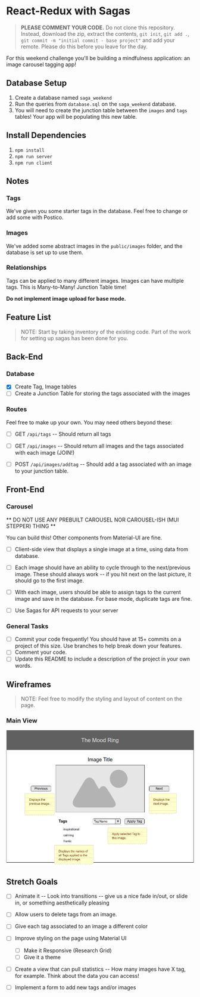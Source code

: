 # React-Redux with Sagas

> **PLEASE COMMENT YOUR CODE.** Do not clone this repository. Instead, download the zip, extract the contents, `git init`, `git add .`, `git commit -m "initial commit - base project"` and add your remote. Please do this before you leave for the day.

For this weekend challenge you'll be building a mindfulness application: an image carousel tagging app!  

## Database Setup

1. Create a database named `saga_weekend`
2. Run the queries from `database.sql` on the `saga_weekend` database.
3. You will need to create the junction table between the `images` and `tags` tables! Your app will be populating this new table.

## Install Dependencies

1. `npm install`
2. `npm run server`
3. `npm run client`

## Notes

### Tags

We've given you some starter tags in the database. Feel free to change or add some with Postico.
 
 ### Images
 We've added some abstract images in the `public/images` folder, and the database is set up to use them.

 ### Relationships
 Tags can be applied to many different images. Images can have multiple tags. This is Many-to-Many! Junction Table time!
 

**Do not implement image upload for base mode.**


## Feature List

> NOTE: Start by taking inventory of the existing code. Part of the work for setting up sagas has been done for you.

## Back-End

### Database
- [x] Create Tag, Image tables 
- [ ] Create a Junction Table for storing the tags associated with the images

### Routes
Feel free to make up your own. You may need others beyond these:

- [ ] GET `/api/tags` -- Should return all tags
- [ ] GET `/api/images` -- Should return all images and the tags associated with each image (JOIN!)
- [ ] POST `/api/images/addtag` -- Should add a tag associated with an image to your junction table.


## Front-End

### Carousel 

** DO NOT USE ANY PREBUILT CAROUSEL NOR CAROUSEL-ISH (MUI STEPPER) THING **

You can build this! Other components from Material-UI are fine.

- [ ] Client-side view that displays a single image at a time, using data from database.
- [ ] Each image should have an ability to cycle through to the next/previous image. These should always work -- if you hit next on the last picture, it should go to the first image.
- [ ] With each image, users should be able to assign tags to the current image and save in the database. For base mode, duplicate tags are fine.
- [ ] Use Sagas for API requests to your server


### General Tasks

- [ ] Commit your code frequently! You should have at 15+ commits on a project of this size. Use branches to help break down your features.
- [ ] Comment your code.
- [ ] Update this README to include a description of the project in your own words.

## Wireframes

> NOTE: Feel free to modify the styling and layout of content on the page. 

### Main View

<img src="wireframes/carousel-page.png" width="800">


## Stretch Goals

- [ ] Animate it -- Look into transitions -- give us a nice fade in/out, or slide in, or something aesthetically pleasing
- [ ] Allow users to delete tags from an image.
- [ ] Give each tag associated to an image a different color
- [ ] Improve styling on the page using Material UI
  - [ ] Make it Responsive (Research Grid)
  - [ ] Give it a theme
- [ ] Create a view that can pull statistics -- How many images have X tag, for example. Think about the data you can access!
- [ ] Implement a form to add new tags and/or images

